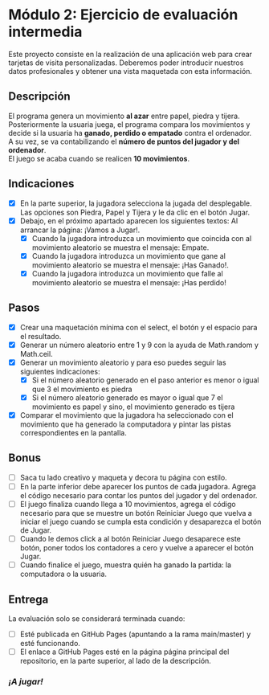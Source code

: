 # Módulo 2: Ejercicio de evaluación intermedia

Este proyecto consiste en la realización de una aplicación web para crear tarjetas de visita personalizadas. Deberemos poder introducir nuestros datos profesionales y obtener una vista maquetada con esta información.

## Descripción
El programa genera un movimiento **al azar** entre papel, piedra y tijera.  
Posteriormente la usuaria juega, el programa compara los movimientos y decide si la usuaria ha **ganado, perdido o empatado** contra el ordenador.  
A su vez, se va contabilizando el **número de puntos del jugador y del ordenador**.  
El juego se acaba cuando se realicen **10 movimientos**.

## Indicaciones
- [x] En la parte superior, la jugadora selecciona la jugada del desplegable. Las opciones son Piedra, Papel y Tijera y le da clic en el botón Jugar.  
- [x] Debajo, en el próximo apartado aparecen los siguientes textos:
Al arrancar la página: ¡Vamos a Jugar!.
   - [x] Cuando la jugadora introduzca un movimiento que coincida con al movimiento aleatorio se muestra el mensaje: Empate.
   - [x] Cuando la jugadora introduzca un movimiento que gane al movimiento aleatorio se muestra el mensaje: ¡Has Ganado!.
   - [x] Cuando la jugadora introduzca un movimiento que falle al movimiento aleatorio se muestra el mensaje: ¡Has perdido!

## Pasos 
- [x] Crear una maquetación mínima con el select, el botón y el espacio para el resultado.
- [x] Generar un número aleatorio entre 1 y 9 con la ayuda de Math.random y Math.ceil.
- [x] Generar un movimiento aleatorio y para eso puedes seguir las siguientes indicaciones:
   - [x] Si el número aleatorio generado en el paso anterior es menor o igual que 3 el movimiento es piedra
   - [x] Si el número aleatorio generado es mayor o igual que 7 el movimiento es papel y sino, el movimiento generado es tijera
- [x] Comparar el movimiento que la jugadora ha seleccionado con el movimiento que ha generado la computadora y pintar las pistas correspondientes en la pantalla.

## Bonus
- [ ] Saca tu lado creativo y maqueta y decora tu página con estilo.
- [ ] En la parte inferior debe aparecer los puntos de cada jugadora. Agrega el código necesario para contar los puntos del jugador y del ordenador.
- [ ] El juego finaliza cuando llega a 10 movimientos, agrega el código necesario para que se muestre un botón Reiniciar Juego que vuelva a iniciar el juego cuando se cumpla esta condición y desaparezca el botón de Jugar.
- [ ] Cuando le demos click a al botón Reiniciar Juego desaparece este botón, poner todos los contadores a cero y vuelve a aparecer el botón Jugar.
- [ ] Cuando finalice el juego, muestra quién ha ganado la partida: la computadora o la usuaria.

## Entrega
La evaluación solo se considerará terminada cuando:
- [ ] Esté publicada en GitHub Pages (apuntando a la rama main/master) y esté funcionando.
- [ ] El enlace a GitHub Pages esté en la página página principal del repositorio, en la parte superior, al lado de la descripción.

### *¡A jugar!*